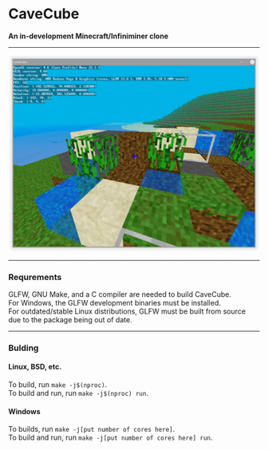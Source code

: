 # CaveCube 
**An in-development Minecraft/Infiniminer clone**

---
[![image](https://raw.githubusercontent.com/PQCraft/PQCraft/master/Screenshot_20220626_053955.png)](#?)

---
### Requrements
GLFW, GNU Make, and a C compiler are needed to build CaveCube.<br>
For Windows, the GLFW development binaries must be installed.<br>
For outdated/stable Linux distributions, GLFW must be built from source due to the package being out of date.<br>

---
### Bulding
#### Linux, BSD, etc.
To build, run `make -j$(nproc)`.<br>
To build and run, run `make -j$(nproc) run`.<br>
#### Windows
To builds, run `make -j[put number of cores here]`.<br>
To build and run, run `make -j[put number of cores here] run`.<br>

